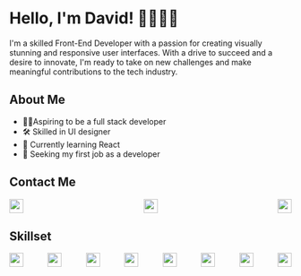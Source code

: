 # Hello, I'm David! 👋👨🏿‍💻

I'm a skilled Front-End Developer with a passion for creating visually stunning and responsive user interfaces. With a drive to succeed and a desire to innovate, I'm ready to take on new challenges and make meaningful contributions to the tech industry.

## About Me
- 💪🏽Aspiring to be a full stack developer
- 🛠 Skilled in UI designer
- 🌱 Currently learning React
- 💼 Seeking my first job as a developer

## Contact Me
<div style="display:flex; justify-content: space-between; align-items: center;">
  <a href="https://twitter.com/ola_dayve"><img height="25" width="25" src="https://cdn.simpleicons.org/twitter/" /></a>
  <a href="https://www.linkedin.com/in/olanrewaju-david/"><img height="25" width="25" src="https://cdn.simpleicons.org/linkedin/" /></a>
  <a href="mailto:davidolanrewaju538@gmail.com"><img height="25" width="25" src="https://cdn.simpleicons.org/gmail/" /></a>
</div>

## Skillset
<div style="display:flex; justify-content: space-between; align-items: center;">
  <a href="#"><img height="25" width="25" src="https://cdn.simpleicons.org/html5/" /></a>
  <a href="#"><img height="25" width="25" src="https://cdn.simpleicons.org/css3/" /></a>
  <a href="#"><img height="25" width="25" src="https://cdn.simpleicons.org/javascript/" /></a>
  <a href="#"><img height="25" width="25" src="https://cdn.simpleicons.org/bootstrap/" /></a>
  <a href="#"><img height="25" width="25" src="https://cdn.simpleicons.org/react/" /></a>
  <a href="#"><img height="25" width="25" src="https://cdn.simpleicons.org/redux/" /></a>
  <a href="#"><img height="25" width="25" src="https://cdn.simpleicons.org/jest/" /></a>
  <a href="#"><img height="25" width="25" src="https://cdn.simpleicons.org/figma/" /></a>
</div>

<!-- ## My StatCard
<!-- [![David's GitHub stats](https://github-readme-stats.vercel.app/api?username=dave-prog&show_icons=true&theme=github_dark_dimmed)](https://github.com/dave-prog/github-readme-stats) -->
<!-- [![Top Langs](https://github-readme-stats.vercel.app/api/top-langs/?username=dave-prog&hide_progress=true&layout=compact&theme=github_dark_dimmed)](https://github.com/dave-prog/github-readme-stats) -->



<!-- My proficiency in HTML, CSS, Bootstrap, and JavaScript allows me to produce high-quality code that meets project requirements and exceeds client expectations. Also, aspiring to be a Full-Stack Developer, I'm dedicated to continuous learning and staying up-to-date with industry trends and best practices. Currently seeking new job opportunities to contribute to exciting projects and further develop my skills. With a drive to succeed and a desire to innovate, I'm ready to take on new challenges and make meaningful contributions to the tech industry.-->
<!--
**dave-prog/dave-prog** is a ✨ _special_ ✨ repository because it+98s `README.md` (this file) appears on your GitHub profile.

Here are some ideas to get you started:

- 🔭 I’m currently working on ...
- 🌱 I’m currently learning ...
- 👯 I’m looking to collaborate on ...
- 🤔 I’m looking for help with ...
- 💬 Ask me about ...
- 📫 How to reach me: ...
- 😄 Pronouns: ...
- ⚡ Fun fact: ...
-->

